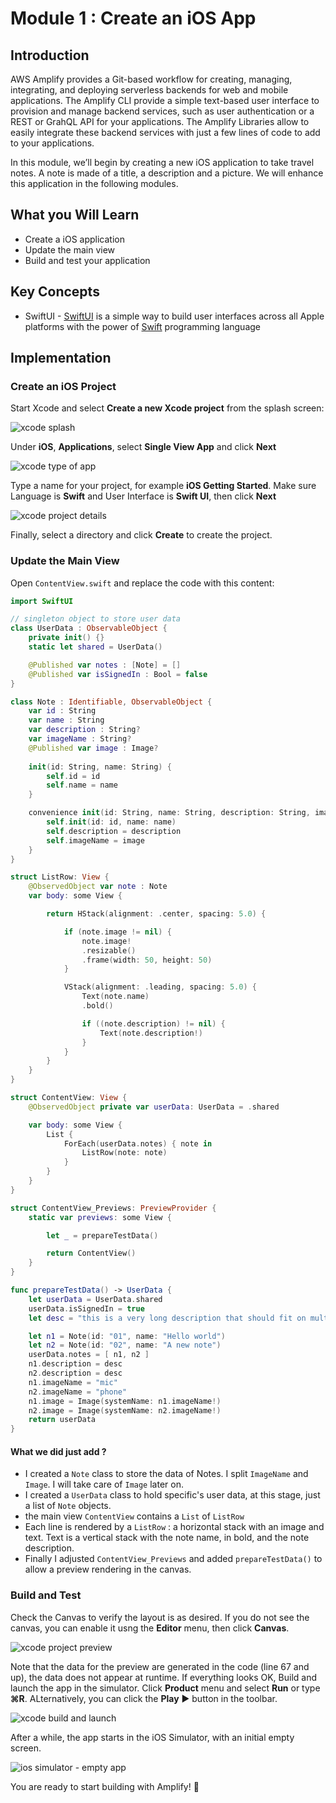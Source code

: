 # Module 1 : Create an iOS App

## Introduction 

AWS Amplify provides a Git-based workflow for creating, managing, integrating, and deploying serverless backends for web and mobile applications. The Amplify CLI provide a simple text-based user interface to provision and manage backend services, such as user authentication or a REST or GrahQL API for your applications. The Amplify Libraries allow to easily integrate these backend services with just a few lines of code to add to your applications.

In this module, we’ll begin by creating a new iOS application to take travel notes. A note is made of a title, a description and a picture. We will enhance this application in the following modules.

## What you Will Learn

- Create a iOS application
- Update the main view
- Build and test your application

## Key Concepts

- SwiftUI - [SwiftUI](https://developer.apple.com/xcode/swiftui/) is a simple way to build user interfaces across all Apple platforms with the power of [Swift](https://swift.org/) programming language

## Implementation

### Create an iOS Project

Start Xcode and select **Create a new Xcode project** from the splash screen:

![xcode splash](img/02_10.png)

Under **iOS**, **Applications**, select **Single View App** and click **Next**

![xcode type of app](img/02_20.png)

Type a name for your project, for example **iOS Getting Started**.  Make sure Language is **Swift** and User Interface is **Swift UI**, then click **Next**

![xcode project details](img/02_30.png)

Finally, select a directory and click **Create** to create the project.

### Update the Main View

Open `ContentView.swift` and replace the code with this content:

```swift
import SwiftUI

// singleton object to store user data
class UserData : ObservableObject {
    private init() {}
    static let shared = UserData()

    @Published var notes : [Note] = []
    @Published var isSignedIn : Bool = false
}

class Note : Identifiable, ObservableObject {
    var id : String
    var name : String
    var description : String?
    var imageName : String?
    @Published var image : Image?
        
    init(id: String, name: String) {
        self.id = id
        self.name = name
    }

    convenience init(id: String, name: String, description: String, image: String) {
        self.init(id: id, name: name)
        self.description = description
        self.imageName = image
    }
}

struct ListRow: View {
    @ObservedObject var note : Note
    var body: some View {

        return HStack(alignment: .center, spacing: 5.0) {

            if (note.image != nil) {
                note.image!
                .resizable()
                .frame(width: 50, height: 50)
            }

            VStack(alignment: .leading, spacing: 5.0) {
                Text(note.name)
                .bold()

                if ((note.description) != nil) {
                    Text(note.description!)
                }
            }
        }
    }
}

struct ContentView: View {
    @ObservedObject private var userData: UserData = .shared

    var body: some View {
        List {
            ForEach(userData.notes) { note in
                ListRow(note: note)
            }
        }
    }
}

struct ContentView_Previews: PreviewProvider {
    static var previews: some View {

        let _ = prepareTestData()

        return ContentView()
    }
}

func prepareTestData() -> UserData {
    let userData = UserData.shared
    userData.isSignedIn = true
    let desc = "this is a very long description that should fit on multiiple lines.\nit even has a line break\nor two."

    let n1 = Note(id: "01", name: "Hello world")
    let n2 = Note(id: "02", name: "A new note")
    userData.notes = [ n1, n2 ]
    n1.description = desc
    n2.description = desc
    n1.imageName = "mic"
    n2.imageName = "phone"
    n1.image = Image(systemName: n1.imageName!)
    n2.image = Image(systemName: n2.imageName!)
    return userData
}

```

#### What we did just add ?

- I created a `Note` class to store the data of Notes. I split `ImageName` and `Image`. I will take care of `Image` later on.
- I created a `UserData` class to hold specific's user data, at this stage, just a list of `Note` objects.
- the main view `ContentView` contains a `List` of `ListRow` 
- Each line is rendered by a `ListRow` : a horizontal stack with an image and text.  Text is a vertical stack with the note name, in bold, and the note description.
- Finally I adjusted `ContentView_Previews` and added `prepareTestData()` to allow a preview rendering in the canvas.

### Build and Test

Check the Canvas to verify the layout is as desired.  If you do not see the canvas, you can enable it usng the **Editor** menu, then click **Canvas**.

![xcode project preview](img/02_40.png)

Note that the data for the preview are generated in the code (line 67 and up), the data does not appear at runtime. If everything looks OK, Build and launch the app in the simulator. Click **Product** menu and select **Run** or type **&#8984;R**. ALternatively, you can click the **Play** ▶️   button in the toolbar.

![xcode build and launch](img/02_50.png)

After a while, the app starts in the iOS Simulator, with an initial empty screen.

![ios simulator - empty app](img/02_60.png)

You are ready to start building with Amplify! 🎉